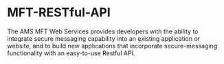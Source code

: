 # MFT-RESTful-API
The AMS MFT Web Services provides developers with the ability to integrate secure messaging capability into an existing application or website, and to build new applications that incorporate secure-messaging functionality with an easy-to-use Restful API. 
